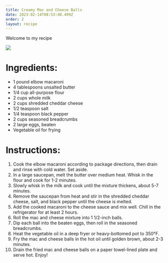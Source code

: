 ```yaml
---
title: Creamy Mac and Cheese Balls
date: 2023-02-14T08:53:48.499Z
order: 2
layout: recipe
---
```

W﻿elcome to my recipe



![](../uploads/dall·e-2023-03-14-14.11.36-mac-and-cheese-balls.png)



# Ingredients:

* 1 pound elbow macaroni
* 4 tablespoons unsalted butter
* 1/4 cup all-purpose flour
* 2 cups whole milk
* 2 cups shredded cheddar cheese
* 1/2 teaspoon salt
* 1/4 teaspoon black pepper
* 2 cups seasoned breadcrumbs
* 2 large eggs, beaten
* Vegetable oil for frying

# Instructions:

1. Cook the elbow macaroni according to package directions, then drain and rinse with cold water. Set aside.
2. In a large saucepan, melt the butter over medium heat. Whisk in the flour and cook for 1-2 minutes.
3. Slowly whisk in the milk and cook until the mixture thickens, about 5-7 minutes.
4. Remove the saucepan from heat and stir in the shredded cheddar cheese, salt, and black pepper until the cheese is melted.
5. Add the cooked macaroni to the cheese sauce and mix well. Chill in the refrigerator for at least 2 hours.
6. Roll the mac and cheese mixture into 1 1/2-inch balls.
7. Dip each ball into the beaten eggs, then roll in the seasoned breadcrumbs.
8. Heat the vegetable oil in a deep fryer or heavy-bottomed pot to 350°F.
9. Fry the mac and cheese balls in the hot oil until golden brown, about 2-3 minutes.
10. Drain the fried mac and cheese balls on a paper towel-lined plate and serve hot. Enjoy!